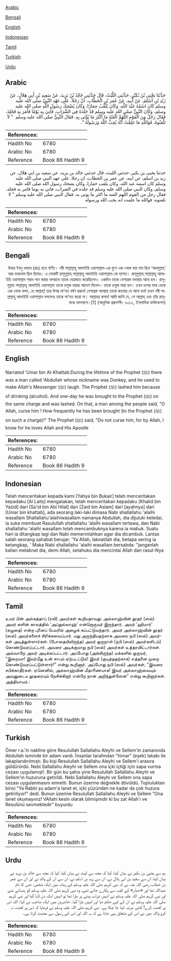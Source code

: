 [Arabic](#arabic)

[Bengali](#bengali)

[English](#english)

[Indonesian](#indonesian)

[Tamil](#tamil)

[Turkish](#turkish)

[Urdu](#urdu)

## Arabic


<div dir="rtl" lang="ar" style={{fontSize:'larger',backgroundColor:'#f8f9fa',padding:20}}>
حَدَّثَنَا يَحْيَى بْنُ بُكَيْرٍ، حَدَّثَنِي اللَّيْثُ، قَالَ حَدَّثَنِي خَالِدُ بْنُ يَزِيدَ، عَنْ سَعِيدِ بْنِ أَبِي هِلاَلٍ، عَنْ زَيْدِ بْنِ أَسْلَمَ، عَنْ أَبِيهِ، عَنْ عُمَرَ بْنِ الْخَطَّابِ، أَنَّ رَجُلاً، عَلَى عَهْدِ النَّبِيِّ صلى الله عليه وسلم كَانَ اسْمُهُ عَبْدَ اللَّهِ، وَكَانَ يُلَقَّبُ حِمَارًا، وَكَانَ يُضْحِكُ رَسُولَ اللَّهِ صلى الله عليه وسلم، وَكَانَ النَّبِيُّ صلى الله عليه وسلم قَدْ جَلَدَهُ فِي الشَّرَابِ، فَأُتِيَ بِهِ يَوْمًا فَأَمَرَ بِهِ فَجُلِدَ، فَقَالَ رَجُلٌ مِنَ الْقَوْمِ اللَّهُمَّ الْعَنْهُ مَا أَكْثَرَ مَا يُؤْتَى بِهِ‏.‏ فَقَالَ النَّبِيُّ صلى الله عليه وسلم ‏ "‏ لاَ تَلْعَنُوهُ، فَوَاللَّهِ مَا عَلِمْتُ أَنَّهُ يُحِبُّ اللَّهَ وَرَسُولَهُ ‏"‏‏.‏
</div>
<div style={{backgroundColor:'#f8f9fa',padding:20, marginBottom: 10}}><table> <thead> <tr> <th>References:</th> <th></th> </tr> </thead> <tbody><tr><td>Hadith No</td><td>6780</td></tr><tr><td>Arabic No</td><td>6780</td></tr><tr><td>Reference</td><td>Book 86 Hadith 9</td></tr></tbody></table></div>


<div dir="rtl" lang="ar" style={{fontSize:'larger',backgroundColor:'#f8f9fa',padding:20}}>
حدثنا يحيى بن بكير، حدثني الليث، قال حدثني خالد بن يزيد، عن سعيد بن ابي هلال، عن زيد بن اسلم، عن ابيه، عن عمر بن الخطاب، ان رجلا، على عهد النبي صلى الله عليه وسلم كان اسمه عبد الله، وكان يلقب حمارا، وكان يضحك رسول الله صلى الله عليه وسلم، وكان النبي صلى الله عليه وسلم قد جلده في الشراب، فاتي به يوما فامر به فجلد، فقال رجل من القوم اللهم العنه ما اكثر ما يوتى به. فقال النبي صلى الله عليه وسلم " لا تلعنوه، فوالله ما علمت انه يحب الله ورسوله
</div>
<div style={{backgroundColor:'#f8f9fa',padding:20, marginBottom: 10}}><table> <thead> <tr> <th>References:</th> <th></th> </tr> </thead> <tbody><tr><td>Hadith No</td><td>6780</td></tr><tr><td>Arabic No</td><td>6780</td></tr><tr><td>Reference</td><td>Book 86 Hadith 9</td></tr></tbody></table></div>

## Bengali


<div dir="rtl" lang="bn" style={{fontSize:'larger',backgroundColor:'#f8f9fa',padding:20}}>
‘উমার ইবনু খাত্তাব (রাঃ) হতে বর্ণিত। নবী সাল্লাল্লাহু আলাইহি ওয়াসাল্লাম-এর যুগে এক লোক যার নাম ছিল ‘আবদুল্লাহ্ আর ডাকনাম ছিল হিমার। এ লোকটি রাসূলুল্লাহ্ সাল্লাল্লাহু আলাইহি ওয়াসাল্লাম-কে হাসাত। রাসূলুল্লাহ্ সাল্লাল্লাহু আলাইহি ওয়াসাল্লাম শরাব পান করার অপরাধে তাকে বেত্রাঘাত করেছিলেন। একদিন তাকে নেশাগ্রস্ত অবস্থায় আনা হল। রাসূলুল্লাহ সাল্লাল্লাহু আলাইহি ওয়াসাল্লাম তাকে চাবুক মারার আদেশ দিলেন। তাকে চাবুক মারা হল। তখন দলের মাঝ থেকে এক লোক বলল, হে আল্লাহ্! তার উপর লা‘নত বর্ষণ করুন! নেশাগ্রস্ত অবস্থায় তাকে কতবার যে আনা হল! তখন নবী সাল্লাল্লাহু আলাইহি ওয়াসাল্লাম বললেনঃ তাকে লা‘নত করো না। আল্লাহর কসম! আমি জানি যে, সে আল্লাহ্ এবং তাঁর রাসূলকে ভালবাসে।[1] (আধুনিক প্রকাশনী- ৬৩১১, ইসলামিক ফাউন্ডেশন)
</div>
<div style={{backgroundColor:'#f8f9fa',padding:20, marginBottom: 10}}><table> <thead> <tr> <th>References:</th> <th></th> </tr> </thead> <tbody><tr><td>Hadith No</td><td>6780</td></tr><tr><td>Arabic No</td><td>6780</td></tr><tr><td>Reference</td><td>Book 86 Hadith 9</td></tr></tbody></table></div>

## English


<div dir="ltr" lang="en" style={{fontSize:'larger',backgroundColor:'#f8f9fa',padding:20}}>
Narrated 'Umar bin Al-Khattab:During the lifetime of the Prophet (ﷺ) there was a man called 'Abdullah whose nickname was Donkey, and he used to make Allah's Messenger (ﷺ) laugh. The Prophet (ﷺ) lashed him because of drinking (alcohol). And one-day he was brought to the Prophet (ﷺ) on the same charge and was lashed. On that, a man among the people said, "O Allah, curse him ! How frequently he has been brought (to the Prophet (ﷺ) on such a charge)!" The Prophet (ﷺ) said, "Do not curse him, for by Allah, I know for he loves Allah and His Apostle
</div>
<div style={{backgroundColor:'#f8f9fa',padding:20, marginBottom: 10}}><table> <thead> <tr> <th>References:</th> <th></th> </tr> </thead> <tbody><tr><td>Hadith No</td><td>6780</td></tr><tr><td>Arabic No</td><td>6780</td></tr><tr><td>Reference</td><td>Book 86 Hadith 9</td></tr></tbody></table></div>

## Indonesian


<div dir="ltr" lang="id" style={{fontSize:'larger',backgroundColor:'#f8f9fa',padding:20}}>
Telah menceritakan kepada kami [Yahya bin Bukair] telah menceritakan kepadaku [Al Laits] mengatakan, telah menceritakan kepadaku [Khalid bin Yazid] dari [Sa'id bin Abi Hilal] dari [Zaid bin Aslam] dari [ayahnya] dari [Umar bin khattab], ada seorang laki-laki dimasa Nabi shallallahu 'alaihi wasallam Shallallahu'alaihiwasallam namanya Abdullah, dia dijuluki keledai, ia suka membuat Rasulullah shallallahu 'alaihi wasallam tertawa, dan Nabi shallallahu 'alaihi wasallam telah mencambuknya karena ia mabuk. Suatu hari ia ditangkap lagi dan Nabi memerintahkan agar dia dicambuk. Lantas salah seorang sahabat berujar; 'Ya Allah, laknatilah dia, betapa sering ia ketangkap, ' Maka Nabi shallallahu 'alaihi wasallam bersabda: "janganlah kalian melaknat dia, demi Allah, setahuku dia mencintai Allah dan rasul-Nya
</div>
<div style={{backgroundColor:'#f8f9fa',padding:20, marginBottom: 10}}><table> <thead> <tr> <th>References:</th> <th></th> </tr> </thead> <tbody><tr><td>Hadith No</td><td>6780</td></tr><tr><td>Arabic No</td><td>6780</td></tr><tr><td>Reference</td><td>Book 86 Hadith 9</td></tr></tbody></table></div>

## Tamil


<div dir="ltr" lang="ta" style={{fontSize:'larger',backgroundColor:'#f8f9fa',padding:20}}>
உமர் பின் அல்கத்தாப் (ரலி) அவர்கள் கூறியதாவது: அல்லாஹ்வின் தூதர் (ஸல்) அவர் களின் காலத்தில் ‘அப்துல்லாஹ்’ என்றொருவர் இருந்தார். அவர் ‘ஹிமார்’ (கழுதை) என்ற புனைப் பெயரில் அழைக் கப்பட்டுவந்தார். அவர் அல்லாஹ்வின் தூதர் (ஸல்) அவர்களைச் சிரிக்கவைப்பார். மது அருந்தியதற்காக அவரை நபி (ஸல்) அவர்கள் அடித்துள்ளார்கள். (போதையிலிருந்த) அவர் ஒருநாள் (நபி (ஸல்) அவர்களிடம்) கொண்டுவரப்பட்டார். அவரை அடிக்குமாறு நபி (ஸல்) அவர்கள் உத்தரவிட்டார்கள். அவ்வாறே அவர் அடிக்கப்பட்டார். அப்போது (அங்கிருந்த) மக்களில் ஒருவர், “இறைவா! இவர்மீது உன் சாபம் ஏற்படட்டும்! இவர் (குடித்ததற்காக) எத்தனை முறை கொண்டுவரப்பட்டுள்ளார்!” என்று கூறினார். அப்போது நபி (ஸல்) அவர்கள், “இவரை சபிக்காதீர்கள். ஏனெனில், அல்லாஹ்வின் மீதாணையாக! இவர் அல்லாஹ்வையும் அவனுடைய தூதரையும் நேசிக்கிறார் என்றே நான் அறிந்துள்ளேன்” என்று கூறினார்கள். அத்தியாயம் :
</div>
<div style={{backgroundColor:'#f8f9fa',padding:20, marginBottom: 10}}><table> <thead> <tr> <th>References:</th> <th></th> </tr> </thead> <tbody><tr><td>Hadith No</td><td>6780</td></tr><tr><td>Arabic No</td><td>6780</td></tr><tr><td>Reference</td><td>Book 86 Hadith 9</td></tr></tbody></table></div>

## Turkish


<div dir="ltr" lang="tr" style={{fontSize:'larger',backgroundColor:'#f8f9fa',padding:20}}>
Ömer r.a.'in nakline göre Resulullah Sallallahu Aleyhi ve Sellem'in zamanında Abdullah isminde bir adam vardı. İnsanlar tarafından "himar" (eşek) lakabı ile lakaplandırılmıştı. Bu kişi Resulullah Sallallahu Aleyhi ve Sellem'i arasıra güldürürdü. Nebi Sallallahu Aleyhi ve Sellem ona içki içtiği için sapa vurma cezası uygulamışt!. Bir gün bu şahıs yine Resulullah Sallallahu Aleyhi ve Sellem'in huzuruna getirildi. Nebi Sallallahu Aleyhi ve Sellem ona sapa cezası uygulanmasını emretti. Bunun üzerine değnekle dövüldü. Topluluktan birisi "Ya Rabbi şu adam'a lanet et, içki yüzünden ne kadar da çok huzura getiriliyor!" dedi. Bunun üzerine Resulullah Sallallahu Aleyhi ve Sellem "Ona lanet okumayınız! VAllahi kesin olarak bilmişimdir ki bu zat Allah'ı ve Resulünü sevmektedir" buyurdu
</div>
<div style={{backgroundColor:'#f8f9fa',padding:20, marginBottom: 10}}><table> <thead> <tr> <th>References:</th> <th></th> </tr> </thead> <tbody><tr><td>Hadith No</td><td>6780</td></tr><tr><td>Arabic No</td><td>6780</td></tr><tr><td>Reference</td><td>Book 86 Hadith 9</td></tr></tbody></table></div>

## Urdu


<div dir="rtl" lang="ur" style={{fontSize:'larger',backgroundColor:'#f8f9fa',padding:20}}>
ہم سے یحییٰ بن بکیر نے بیان کیا، کہا کہ مجھ سے لیث نے بیان کیا، کہا کہ مجھ سے خالد بن یزید نے بیان کیا، ان سے سعید بن ابی ہلال نے، ان سے زید بن اسلم نے، ان سے ان کے والد نے اور ان سے عمر بن خطاب رضی اللہ عنہ نے کہ نبی کریم صلی اللہ علیہ وسلم کے زمانہ میں ایک شخص، جس کا نام عبداللہ تھا اور «حمار» کے لقب سے پکارے جاتے تھے، وہ نبی کریم صلی اللہ علیہ وسلم کو ہنساتے تھے اور نبی کریم صلی اللہ علیہ وسلم نے انہیں شراب پینے پر مارا تھا تو انہیں ایک دن لایا گیا اور نبی کریم صلی اللہ علیہ وسلم نے ان کے لیے حکم دیا اور انہیں مارا گیا۔ حاضرین میں ایک صاحب نے کہا: اللہ اس پر لعنت کرے! کتنی مرتبہ کہا جا چکا ہے۔ نبی کریم صلی اللہ علیہ وسلم نے فرمایا کہ اس پر لعنت نہ کرو واللہ میں نے اس کے متعلق یہی جانا ہے کہ یہ اللہ اور اس کے رسول سے محبت کرتا ہے۔
</div>
<div style={{backgroundColor:'#f8f9fa',padding:20, marginBottom: 10}}><table> <thead> <tr> <th>References:</th> <th></th> </tr> </thead> <tbody><tr><td>Hadith No</td><td>6780</td></tr><tr><td>Arabic No</td><td>6780</td></tr><tr><td>Reference</td><td>Book 86 Hadith 9</td></tr></tbody></table></div>